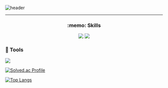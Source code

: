 ![header](https://capsule-render.vercel.app/api?type=wave&color=auto&height=300&section=header&text=Woojin_Github&fontSize=90)

---
<div align="center"> <h3>:memo: Skills </h3> </div>
<div align="center"><img src="https://img.shields.io/badge/C-A8B9CC?style=flat&logo=c&logoColor=white"/> <img src="https://img.shields.io/badge/Python-3776AB?style=flat&logo=python&logoColor=white"/>	</div>

### :hammer: Tools
<img src="https://img.shields.io/badge/VisualStudio-512BD4?style=flat&logo=&logoColor=white"/>

[![Solved.ac Profile](http://mazassumnida.wtf/api/v2/generate_badge?boj=aalll1234)](https://solved.ac/aalll1234/)

[![Top Langs](https://github-readme-stats.vercel.app/api/top-langs/?username=dnwls-Lee)](https://github.com/dnwls-Lee/github-readme-stats)
